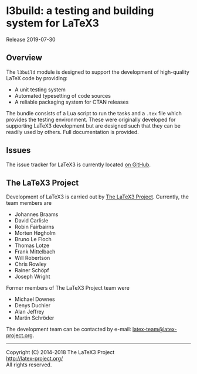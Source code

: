 l3build: a testing and building system for LaTeX3
=================================================

Release 2019-07-30

Overview
--------

The `l3build` module is designed to support the development of
high-quality LaTeX code by providing:
* A unit testing system
* Automated typesetting of code sources
* A reliable packaging system for CTAN releases

The bundle consists of a Lua script to run the tasks and a
`.tex` file which provides the testing environment. These were
originally developed for supporting LaTeX3 development but
are designed such that they can be readily used by others. Full
documentation is provided.

Issues
------

The issue tracker for LaTeX3 is currently located
[on GitHub](https://github.com/latex3/l3build/issues).

The LaTeX3 Project
------------------

Development of LaTeX3 is carried out by
[The LaTeX3 Project](http://www.latex-project.org/latex3.html). Currently,
the team members are

* Johannes Braams
* David Carlisle
* Robin Fairbairns
* Morten Høgholm
* Bruno Le Floch
* Thomas Lotze
* Frank Mittelbach
* Will Robertson
* Chris Rowley
* Rainer Schöpf
* Joseph Wright

Former members of The LaTeX3 Project team were

* Michael Downes
* Denys Duchier
* Alan Jeffrey
* Martin Schröder

The development team can be contacted
by e-mail: <latex-team@latex-project.org>.

-----

<p>Copyright (C) 2014-2018 The LaTeX3 Project <br />
<a href="http://latex-project.org/">http://latex-project.org/</a> <br />
All rights reserved.</p>
